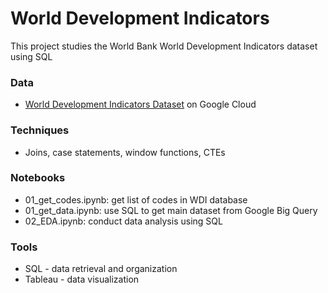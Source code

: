 # World Development Indicators
This project studies the World Bank World Development Indicators dataset using SQL

### Data
- [World Development Indicators Dataset](https://console.cloud.google.com/marketplace/product/the-world-bank/wdi) on Google Cloud

### Techniques
- Joins, case statements, window functions, CTEs

### Notebooks
- 01_get_codes.ipynb: get list of codes in WDI database
- 01_get_data.ipynb: use SQL to get main dataset from Google Big Query
- 02_EDA.ipynb: conduct data analysis using SQL

### Tools
- SQL - data retrieval and organization
- Tableau - data visualization